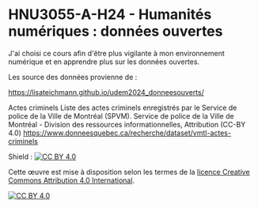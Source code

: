 # HNU3055-A-H24 - Humanités numériques : données ouvertes

J'ai choisi ce cours afin d'être plus vigilante à mon environnement numérique et en apprendre plus sur les données ouvertes.  

Les source des données provienne de : 

https://lisateichmann.github.io/udem2024_donneesouverts/

Actes criminels Liste des actes criminels enregistrés par le Service de police de la Ville de Montréal (SPVM). Service de police de la Ville de Montréal - Division des ressources informationnelles, Attribution (CC-BY 4.0)
https://www.donneesquebec.ca/recherche/dataset/vmtl-actes-criminels

Shield : [![CC BY 4.0][cc-by-shield]][cc-by]

Cette œuvre est mise à disposition selon les termes de la
[licence Creative Commons Attribution 4.0 International][cc-by].

[![CC BY 4.0][cc-by-image]][cc-by]

[cc-by]: https://creativecommons.org/licenses/by/4.0/deed.fr
[cc-by-image]: https://i.creativecommons.org/l/by/4.0/88x31.png
[cc-by-shield]: https://img.shields.io/badge/License-CC%20BY%204.0-lightgrey.svg
